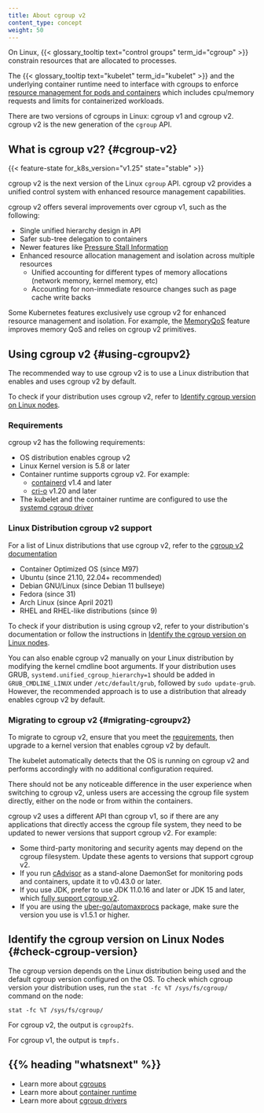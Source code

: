 ```yaml
---
title: About cgroup v2
content_type: concept
weight: 50
---
```


<!-- overview -->

On Linux, {{< glossary_tooltip text="control groups" term_id="cgroup" >}}
constrain resources that are allocated to processes.

The {{< glossary_tooltip text="kubelet" term_id="kubelet" >}} and the
underlying container runtime need to interface with cgroups to enforce
[resource management for pods and containers](/docs/concepts/configuration/manage-resources-containers/) which
includes cpu/memory requests and limits for containerized workloads.

There are two versions of cgroups in Linux: cgroup v1 and cgroup v2. cgroup v2 is
the new generation of the `cgroup` API.

<!-- body -->


## What is cgroup v2? {#cgroup-v2}
{{< feature-state for_k8s_version="v1.25" state="stable" >}}

cgroup v2 is the next version of the Linux `cgroup` API. cgroup v2 provides a
unified control system with enhanced resource management
capabilities.

cgroup v2 offers several improvements over cgroup v1, such as the following:

- Single unified hierarchy design in API
- Safer sub-tree delegation to containers
- Newer features like [Pressure Stall Information](https://www.kernel.org/doc/html/latest/accounting/psi.html)
- Enhanced resource allocation management and isolation across multiple resources
  - Unified accounting for different types of memory allocations (network memory, kernel memory, etc)
  - Accounting for non-immediate resource changes such as page cache write backs

Some Kubernetes features exclusively use cgroup v2 for enhanced resource
management and isolation. For example, the
[MemoryQoS](/blog/2021/11/26/qos-memory-resources/) feature improves memory QoS
and relies on cgroup v2 primitives.


## Using cgroup v2 {#using-cgroupv2}

The recommended way to use cgroup v2 is to use a Linux distribution that
enables and uses cgroup v2 by default.

To check if your distribution uses cgroup v2, refer to [Identify cgroup version on Linux nodes](#check-cgroup-version).

### Requirements

cgroup v2 has the following requirements:

* OS distribution enables cgroup v2
* Linux Kernel version is 5.8 or later
* Container runtime supports cgroup v2. For example:
  * [containerd](https://containerd.io/) v1.4 and later
  * [cri-o](https://cri-o.io/) v1.20 and later
* The kubelet and the container runtime are configured to use the [systemd cgroup driver](/docs/setup/production-environment/container-runtimes#systemd-cgroup-driver)

### Linux Distribution cgroup v2 support

For a list of Linux distributions that use cgroup v2, refer to the [cgroup v2 documentation](https://github.com/opencontainers/runc/blob/main/docs/cgroup-v2.md)

<!-- the list should be kept in sync with https://github.com/opencontainers/runc/blob/main/docs/cgroup-v2.md -->
* Container Optimized OS (since M97)
* Ubuntu (since 21.10, 22.04+ recommended)
* Debian GNU/Linux (since Debian 11 bullseye)
* Fedora (since 31)
* Arch Linux (since April 2021)
* RHEL and RHEL-like distributions (since 9)

To check if your distribution is using cgroup v2, refer to your distribution's
documentation or follow the instructions in [Identify the cgroup version on Linux nodes](#check-cgroup-version).

You can also enable cgroup v2 manually on your Linux distribution by modifying
the kernel cmdline boot arguments. If your distribution uses GRUB,
`systemd.unified_cgroup_hierarchy=1` should be added in `GRUB_CMDLINE_LINUX`
under `/etc/default/grub`, followed by `sudo update-grub`.  However, the
recommended approach is to use a distribution that already enables cgroup v2 by
default.

### Migrating to cgroup v2 {#migrating-cgroupv2}

To migrate to cgroup v2, ensure that you meet the [requirements](#requirements), then upgrade
to a kernel version that enables cgroup v2 by default.

The kubelet automatically detects that the OS is running on cgroup v2 and
performs accordingly with no additional configuration required.

There should not be any noticeable difference in the user experience when
switching to cgroup v2, unless users are accessing the cgroup file system
directly, either on the node or from within the containers.

cgroup v2 uses a different API than cgroup v1, so if there are any
applications that directly access the cgroup file system, they need to be
updated to newer versions that support cgroup v2. For example:

* Some third-party monitoring and security agents may depend on the cgroup filesystem.
 Update these agents to versions that support cgroup v2.
* If you run [cAdvisor](https://github.com/google/cadvisor) as a stand-alone
 DaemonSet for monitoring pods and containers, update it to v0.43.0 or later.
* If you use JDK, prefer to use JDK 11.0.16 and later or JDK 15 and later, which [fully support cgroup v2](https://bugs.openjdk.org/browse/JDK-8230305).
* If you are using the [uber-go/automaxprocs](https://github.com/uber-go/automaxprocs) package, make sure
  the version you use is v1.5.1 or higher.

## Identify the cgroup version on Linux Nodes  {#check-cgroup-version}

The cgroup version depends on the Linux distribution being used and the
default cgroup version configured on the OS. To check which cgroup version your
distribution uses, run the `stat -fc %T /sys/fs/cgroup/` command on
the node:

```shell
stat -fc %T /sys/fs/cgroup/
```

For cgroup v2, the output is `cgroup2fs`.

For cgroup v1, the output is `tmpfs.`

## {{% heading "whatsnext" %}}

- Learn more about [cgroups](https://man7.org/linux/man-pages/man7/cgroups.7.html)
- Learn more about [container runtime](/docs/concepts/architecture/cri)
- Learn more about [cgroup drivers](/docs/setup/production-environment/container-runtimes#cgroup-drivers)
